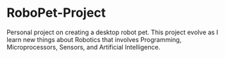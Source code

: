 # RoboPet-Project
Personal project on creating a desktop robot pet. This project evolve as I learn new things about Robotics that involves Programming, Microprocessors, Sensors, and Artificial Intelligence. 
